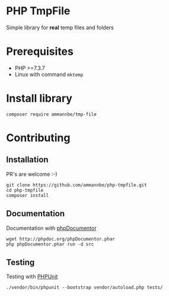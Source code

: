 # PHP TmpFile
Simple library for **real** temp files and folders


# Prerequisites
 - PHP >=7.3.7
 - Linux with command `mktemp`


# Install library

```
composer require ammannbe/tmp-file
```


# Contributing

## Installation

PR's are welcome :-)

```
git clone https://github.com/ammannbe/php-tmpfile.git
cd php-tmpfile
composer install
```

## Documentation

Documentation with [phpDocumentor](https://phpdoc.org/)
```
wget http://phpdoc.org/phpDocumentor.phar
php phpDocumentor.phar run -d src
```


## Testing

Testing with [PHPUnit](https://phpunit.de/)

```
./vendor/bin/phpunit --bootstrap vendor/autoload.php tests/
```
